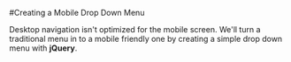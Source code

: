 #Creating a Mobile Drop Down Menu

Desktop navigation isn't optimized for the mobile screen. We'll turn a traditional menu in to a mobile friendly one by creating a simple drop down menu with **jQuery**.